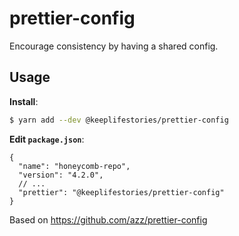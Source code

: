 # prettier-config

Encourage consistency by having a shared config.

## Usage

**Install**:

```bash
$ yarn add --dev @keeplifestories/prettier-config
```

**Edit `package.json`**:

```jsonc
{
  "name": "honeycomb-repo",
  "version": "4.2.0",
  // ...
  "prettier": "@keeplifestories/prettier-config"
}
```

Based on https://github.com/azz/prettier-config
